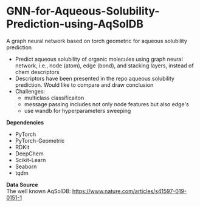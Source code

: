 # GNN-for-Aqueous-Solubility-Prediction-using-AqSolDB
A graph neural network based on torch geometric for aqueous solubility prediction
* Predict aqueous solubility of organic molecules using graph neural network, i.e., node (atom), edge (bond), and stacking layers, instead of chem descriptors
* Descriptors have been presented in the repo aqueous solubility prediction. Would like to compare and draw conclusion
* Challenges:
  - multiclass classificaiton
  - message passing includes not only node features but also edge's
  - use wandb for hyperparameters sweeping <br/>
  
**Dependencies**
* PyTorch
* PyTorch-Geometric
* RDKit
* DeepChem
* Scikit-Learn
* Seaborn
* tqdm <br/> 

**Data Source** <br/>
The well known AqSolDB: https://www.nature.com/articles/s41597-019-0151-1
